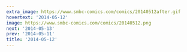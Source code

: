 ```yaml
---
extra_image: https://www.smbc-comics.com/comics/20140512after.gif
hovertext: '2014-05-12'
image: https://www.smbc-comics.com/comics/20140512.png
next: '2014-05-13'
prev: '2014-05-11'
title: '2014-05-12'
---
```

